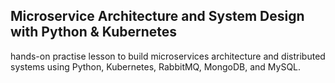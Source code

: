 ## Microservice Architecture and System Design with Python & Kubernetes

hands-on practise lesson to build microservices architecture and distributed systems using Python, Kubernetes, RabbitMQ, MongoDB, and MySQL.

